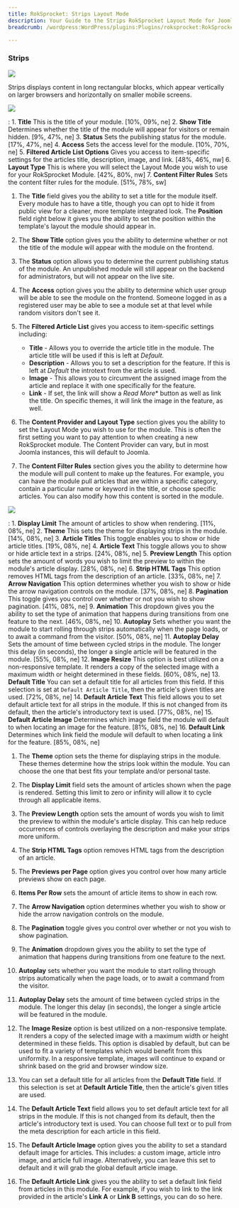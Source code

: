 ```yaml
---
title: RokSprocket: Strips Layout Mode
description: Your Guide to the Strips RokSprocket Layout Mode for Joomla
breadcrumb: /wordpress:WordPress/plugins:Plugins/roksprocket:RokSprocket

---
```


### Strips
![][strips_demo]

Strips displays content in long rectangular blocks, which appear vertically on larger browsers and horizontally on smaller mobile screens.

![][strips_1]

:   1. **Title** This is the title of your module. [10%, 09%, ne]
    2. **Show Title** Determines whether the title of the module will appear for visitors or remain hidden. [9%, 47%, ne]
    3. **Status** Sets the publishing status for the module. [17%, 47%, ne]
    4. **Access** Sets the access level for the module. [10%, 70%, ne]
    5. **Filtered Article List Options** Gives you access to item-specific settings for the articles title, description, image, and link. [48%, 46%, nw]
    6. **Layout Type** This is where you will select the Layout Mode you wish to use for your RokSprocket Module. [42%, 80%, nw]
    7. **Content Filter Rules** Sets the content filter rules for the module. [51%, 78%, sw]

1. The **Title** field gives you the ability to set a title for the module itself. Every module has to have a title, though you can opt to hide it from public view for a cleaner, more template integrated look. The **Position** field right below it gives you the ability to set the position within the template's layout the module should appear in.

2. The **Show Title** option gives you the ability to determine whether or not the title of the module will appear with the module on the frontend.

3. The **Status** option allows you to determine the current publishing status of the module. An unpublished module will still appear on the backend for administrators, but will not appear on the live site.

4. The **Access** option gives you the ability to determine which user group will be able to see the module on the frontend. Someone logged in as a registered user may be able to see a module set at that level while random visitors don't see it.

5. The **Filtered Article List** gives you access to item-specific settings including:
    * **Title** - Allows you to override the article title in the module. The article title will be used if this is left at *Default*.
    * **Description** - Allows you to set a description for the feature. If this is left at *Default* the introtext from the article is used. 
    * **Image** - This allows you to circumvent the assigned image from the article and replace it with one specifically for the feature. 
    * **Link** - If set, the link will show a *Read More** button as well as link the title. On specific themes, it will link the image in the feature, as well.

6. The **Content Provider and Layout Type** section gives you the ability to set the Layout Mode you wish to use for the module. This is often the first setting you want to pay attention to when creating a new RokSprocket module. The Content Provider can vary, but in most Joomla instances, this will default to Joomla.

7. The **Content Filter Rules** section gives you the ability to determine how the module will pull content to make up the features. For example, you can have the module pull articles that are within a specific category, contain a particular name or keyword in the title, or choose specific articles. You can also modify how this content is sorted in the module.

![][strips_2]

:   1. **Display Limit** The amount of articles to show when rendering. [11%, 08%, ne]
    2. **Theme** This sets the theme for displaying strips in the module. [14%, 08%, ne]
    3. **Article Titles** This toggle enables you to show or hide article titles. [19%, 08%, ne]
    4. **Article Text** This toggle allows you to show or hide article text in a strips. [24%, 08%, ne]
    5. **Preview Length** This option sets the amount of words you wish to limit the preview to within the module's article display. [28%, 08%, ne]
    6. **Strip HTML Tags** This option removes HTML tags from the description of an article. [33%, 08%, ne]
    7. **Arrow Navigation** This option determines whether you wish to show or hide the arrow navigation controls on the module. [37%, 08%, ne]
    8. **Pagination** This toggle gives you control over whether or not you wish to show pagination. [41%, 08%, ne]
    9. **Animation**  This dropdown gives you the ability to set the type of animation that happens during transitions from one feature to the next. [46%, 08%, ne]
    10. **Autoplay** Sets whether you want the module to start rolling through strips automatically when the page loads, or to await a command from the visitor. [50%, 08%, ne]
    11. **Autoplay Delay** Sets the amount of time between cycled strips in the module. The longer this delay (in seconds), the longer a single article will be featured in the module. [55%, 08%, ne]
    12. **Image Resize** This option is best utilized on a non-responsive template. It renders a copy of the selected image with a maximum width or height determined in these fields. [60%, 08%, ne]
    13. **Default Title** You can set a default title for all articles from this field. If this selection is set at `Default Article Title`, then the article's given titles are used. [72%, 08%, ne]
    14. **Default Article Text** This field allows you to set default article text for all strips in the module. If this is not changed from its default, then the article's introductory text is used. [77%, 08%, ne]
    15. **Default Article Image** Determines which image field the module will default to when locating an image for the feature. [81%, 08%, ne]
    16. **Default Link** Determines which link field the module will default to when locating a link for the feature. [85%, 08%, ne]

1. The **Theme** option sets the theme for displaying strips in the module. These themes determine how the strips look within the module. You can choose the one that best fits your template and/or personal taste.

2. The **Display Limit** field sets the amount of articles shown when the page is rendered.  Setting this limit to zero or infinity will allow it to cycle through all applicable items.

3. The **Preview Length** option sets the amount of words you wish to limit the preview to within the module's article display. This can help reduce occurrences of controls overlaying the description and make your strips more uniform.

4.  The **Strip HTML Tags** option removes HTML tags from the description of an article.

5.  The **Previews per Page** option gives you control over how many article previews show on each page.

6. **Items Per Row** sets the amount of article items to show in each row.

7.  The **Arrow Navigation** option determines whether you wish to show or hide the arrow navigation controls on the module.

8. The **Pagination** toggle gives you control over whether or not you wish to show pagination.

9.  The **Animation** dropdown gives you the ability to set the type of animation that happens during transitions from one feature to the next.

10.  **Autoplay** sets whether you want the module to start rolling through strips automatically when the page loads, or to await a command from the visitor.

11.  **Autoplay Delay** sets the amount of time between cycled strips in the module. The longer this delay (in seconds), the longer a single article will be featured in the module.

12.  The **Image Resize** option is best utilized on a non-responsive template. It renders a copy of the selected image with a maximum width or height determined in these fields. This option is disabled by default, but can be used to fit a variety of templates which would benefit from this uniformity. In a responsive template, images will continue to expand or shrink based on the grid and browser window size.

13.  You can set a default title for all articles from the **Default Title** field. If this selection is set at **Default Article Title**, then the article's given titles are used. 

14. The **Default Article Text** field allows you to set default article text for all strips in the module. If this is not changed from its default, then the article's introductory text is used. You can choose full text or to pull from the meta description for each article in this field.

15. The **Default Article Image** option gives you the ability to set a standard default image for articles. This includes: a custom image, article intro image, and article full image. Alternatively, you can leave this set to default and it will grab the global default article image.

16. The **Default Article Link** gives you the ability to set a default link field from articles in this module. For example, if you wish to link to the link provided in the article's **Link A** or **Link B** settings, you can do so here.

[features]: assets/features.png
[headlines]: assets/headlines.png
[lists]: assets/lists.png
[mosaic]: assets/mosaic.png
[tabs]: assets/tabs.png
[features_link]: features_mode.md
[lists_link]: lists_mode.md
[tabs_link]: tabs_mode.md
[mosaic_link]: mosaic_mode.md
[headlines_link]: headlines_mode.md
[strips_link]: strips_mode.md
[features_1]: assets/features_1.png
[features_2]: assets/features_2.png
[lists_1]: assets/lists_1.png
[lists_2]: assets/lists_2.png
[mosaic_1]: assets/mosaic_1.png
[mosaic_2]: assets/mosaic_2.png
[strips_1]: assets/strips_1.png
[strips_2]: assets/strips_2.png
[headlines_1]: assets/headlines_1.png
[headlines_2]: assets/headlines_2.png
[tabs_1]: assets/tabs_1.png
[tabs_2]: assets/tabs_2.png
[roksprocket_module_1]: assets/roksprocket_module_1.png
[strips_demo]: assets/strips_demo.png